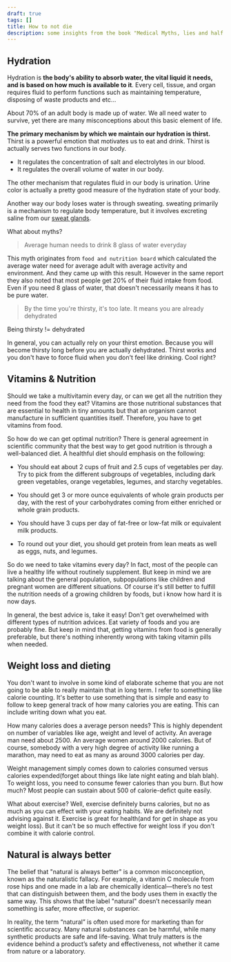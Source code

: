 ```yaml
---
draft: true
tags: []
title: How to not die
description: some insights from the book "Medical Myths, lies and half truths"
---
```


## Hydration

Hydration is **the body's ability to absorb water, the vital liquid it needs, and is based on how much is available to it**. Every cell, tissue, and organ requires fluid to perform functions such as maintaining temperature, disposing of waste products and etc...

About 70% of an adult body is made up of water. We all need water to survive, yet there are many misconceptions about this basic element of life.

**The primary mechanism by which we maintain our hydration is thirst.** Thirst is a powerful emotion that motivates us to eat and drink. Thirst is actually serves two functions in our body.

- It regulates the concentration of salt and electrolytes in our blood.
- It regulates the overall volume of water in our body.

The other mechanism that regulates fluid in our body is urination. Urine color is actually a pretty good measure of the hydration state of your body.

Another way our body loses water is through sweating. sweating primarily is a mechanism to regulate body temperature, but it involves excreting saline from our [sweat glands](https://www.mayoclinic.org/diseases-conditions/hyperhidrosis/multimedia/sweat-glands/img-20007980).

What about myths?

> Average human needs to drink 8 glass of water everyday

This myth originates from `food and nutrition board` which calculated the average water need for average adult with average activity and environment. And they came up with this result. However in the same report they also noted that most people get 20% of their fluid intake from food. Even if you need 8 glass of water, that doesn't necessarily means it has to be pure water.

> By the time you're thirsty, it's too late. It means you are already dehydrated

Being thirsty != dehydrated

In general, you can actually rely on your thirst emotion. Because you will become thirsty long before you are actually dehydrated. Thirst works and you don't have to force fluid when you don't feel like drinking. Cool right?

## Vitamins & Nutrition
Should we take a multivitamin every day, or can we get all the nutrition they need from the food they eat? Vitamins are those nutritional substances that are essential to health in tiny amounts but that an organism cannot manufacture in sufficient quantities itself. Therefore, you have to get vitamins from food.

So how do we can get optimal nutrition? There is general agreement in scientific community that the best way to get good nutrition is through a well-balanced diet.
A healthful diet should emphasis on the following:

- You should eat about 2 cups of fruit and 2.5 cups of vegetables
per day. Try to pick from the different subgroups of vegetables,
including dark green vegetables, orange vegetables, legumes, and
starchy vegetables.

- You should get 3 or more ounce equivalents of whole grain products
per day, with the rest of your carbohydrates coming from either
enriched or whole grain products.


- You should have 3 cups per day of fat-free or low-fat milk or
equivalent milk products.

- To round out your diet, you should get protein from lean meats as
well as eggs, nuts, and legumes.

So do we need to take vitamins every day? In fact, most of the people can live a healthy life without routinely supplement. But keep in mind we are talking about the general population, subpopulations like children and pregnant women are different situations. Of course it's still better to fulfill the nutrition needs of a growing children by foods, but i know how hard it is now days.


In general, the best advice is, take it easy! Don't get overwhelmed with different types of nutrition advices. Eat variety of foods and you are probably fine. But keep in mind that, getting vitamins from food is generally preferable, but there's nothing inherently wrong with taking vitamin pills when needed.
## Weight loss and dieting
You don't want to involve in some kind of elaborate scheme that you are not going to be able to really maintain that in long term. I refer to something like calorie counting. It's better to use something that is simple and easy to follow to keep general track of how many calories you are eating. This can include writing down what you eat.

How many calories does a average person needs? This is highly dependent on number of variables like age, weight and level of activity. An average man need about 2500. An average women around 2000 calories. But of course, somebody with a very high degree of activity like running a marathon, may need to eat as many as around 3000 calories per day. 

Weight management simply comes down to calories consumed versus calories expended(forget about things like late night eating and blah blah). To weight loss, you need to consume fewer calories than you burn. But how much? Most people can sustain about 500 of calorie-defict quite easily.


What about exercise? Well, exercise definitely burns calories, but no as much as you can effect with your eating habits. We are definitely not advising against it. Exercise is great for health(and for get in shape as you weight loss). But it can't be so much effective for weight loss if you don't combine it with calorie control.

## Natural is always better

The belief that "natural is always better" is a common misconception, known as the naturalistic fallacy. For example, a vitamin C molecule from rose hips and one made in a lab are chemically identical—there’s no test that can distinguish between them, and the body uses them in exactly the same way. This shows that the label "natural" doesn’t necessarily mean something is safer, more effective, or superior.

In reality, the term “natural” is often used more for marketing than for scientific accuracy. Many natural substances can be harmful, while many synthetic products are safe and life-saving. What truly matters is the evidence behind a product’s safety and effectiveness, not whether it came from nature or a laboratory.

